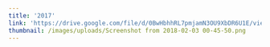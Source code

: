 ```yaml
---
title: '2017'
link: 'https://drive.google.com/file/d/0BwHbhhRL7pmjamN3OU9XbDR6U1E/view'
thumbnail: /images/uploads/Screenshot from 2018-02-03 00-45-50.png
---
```


